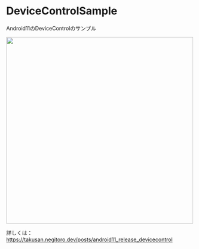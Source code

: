 # DeviceControlSample
Android11のDeviceControlのサンプル

<img src="https://imgur.com/1aE1SX4.png" height="500px">

詳しくは：https://takusan.negitoro.dev/posts/android11_release_devicecontrol
